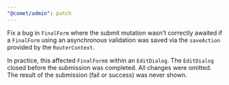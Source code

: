```yaml
---
"@comet/admin": patch
---
```


Fix a bug in `FinalForm` where the submit mutation wasn't correctly awaited if a `FinalForm` using an asynchronous validation was saved via the `saveAction` provided by the `RouterContext`. 

In practice, this affected `FinalForm`s within an `EditDialog`. 
The `EditDialog` closed before the submission was completed. All changes were omitted. The result of the submission (fail or success) was never shown.
